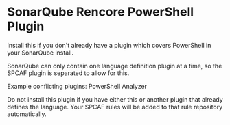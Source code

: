 SonarQube Rencore PowerShell Plugin
============================

Install this if you don't already have a plugin which covers PowerShell in your SonarQube install.

SonarQube can only contain one language definition plugin at a time, so the SPCAF plugin is separated to allow for this.

Example conflicting plugins:
PowerShell Analyzer

Do not install this plugin if you have either this or another plugin that already defines the language. Your SPCAF rules will be added to that rule repository automatically.